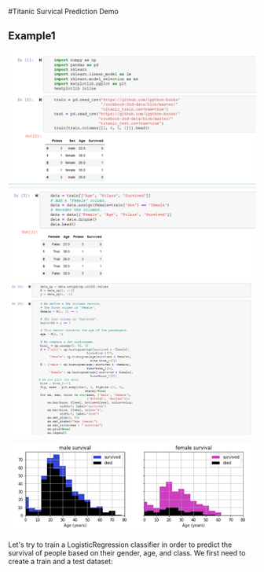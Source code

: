 #Titanic Survical Prediction Demo

## Example1
![Alt text](/screen_shots/Screenshot_12.png?raw=true "Simple Code on IPython Notebooks")
![Alt text](/screen_shots/Screenshot_13.png?raw=true "Simple Code on IPython Notebooks")
![Alt text](/screen_shots/Screenshot_14.png?raw=true "Simple Code on IPython Notebooks")

![Alt text](/screen_shots/Screenshot_15.png?raw=true "Simple Code on IPython Notebooks")

Let's try to train a LogisticRegression classifier in order to predict the survival of people based on their gender, age, and class. We first need to create a train and a test dataset:
